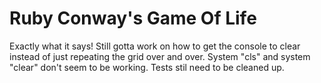 # Ruby Conway's Game Of Life

Exactly what it says! Still gotta work on how to get the console to clear instead of just repeating the grid over and over.
System "cls" and system "clear" don't seem to be working. Tests stil need to be cleaned up.
